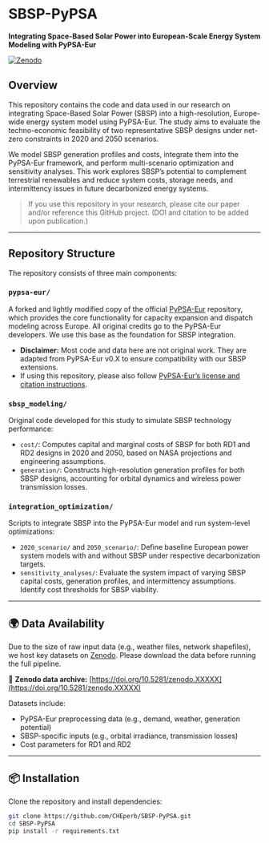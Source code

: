 # SBSP-PyPSA

**Integrating Space-Based Solar Power into European-Scale Energy System Modeling with PyPSA-Eur**

[![Zenodo](https://zenodo.org/badge/DOI/10.5281/zenodo.XXXXX.svg)](https://doi.org/10.5281/zenodo.XXXXX)

## Overview

This repository contains the code and data used in our research on integrating Space-Based Solar Power (SBSP) into a high-resolution, Europe-wide energy system model using PyPSA-Eur. The study aims to evaluate the techno-economic feasibility of two representative SBSP designs under net-zero constraints in 2020 and 2050 scenarios.

We model SBSP generation profiles and costs, integrate them into the PyPSA-Eur framework, and perform multi-scenario optimization and sensitivity analyses. This work explores SBSP’s potential to complement terrestrial renewables and reduce system costs, storage needs, and intermittency issues in future decarbonized energy systems.

> If you use this repository in your research, please cite our paper and/or reference this GitHub project. (DOI and citation to be added upon publication.)

---

## Repository Structure

The repository consists of three main components:

### `pypsa-eur/`
A forked and lightly modified copy of the official [PyPSA-Eur](https://github.com/PyPSA/pypsa-eur) repository, which provides the core functionality for capacity expansion and dispatch modeling across Europe. All original credits go to the PyPSA-Eur developers. We use this base as the foundation for SBSP integration.

- **Disclaimer:** Most code and data here are not original work. They are adapted from PyPSA-Eur v0.X to ensure compatibility with our SBSP extensions.
- If using this repository, please also follow [PyPSA-Eur’s license and citation instructions](https://github.com/PyPSA/pypsa-eur#license).

### `sbsp_modeling/`
Original code developed for this study to simulate SBSP technology performance:

- `cost/`: Computes capital and marginal costs of SBSP for both RD1 and RD2 designs in 2020 and 2050, based on NASA projections and engineering assumptions.
- `generation/`: Constructs high-resolution generation profiles for both SBSP designs, accounting for orbital dynamics and wireless power transmission losses.

### `integration_optimization/`
Scripts to integrate SBSP into the PyPSA-Eur model and run system-level optimizations:

- `2020_scenario/` and `2050_scenario/`: Define baseline European power system models with and without SBSP under respective decarbonization targets.
- `sensitivity_analyses/`: Evaluate the system impact of varying SBSP capital costs, generation profiles, and intermittency assumptions. Identify cost thresholds for SBSP viability.

---

## 🌍 Data Availability

Due to the size of raw input data (e.g., weather files, network shapefiles), we host key datasets on [Zenodo](https://zenodo.org/). Please download the data before running the full pipeline.

🔗 **Zenodo data archive:** [https://doi.org/10.5281/zenodo.XXXXX](https://doi.org/10.5281/zenodo.XXXXX)

Datasets include:

- PyPSA-Eur preprocessing data (e.g., demand, weather, generation potential)
- SBSP-specific inputs (e.g., orbital irradiance, transmission losses)
- Cost parameters for RD1 and RD2

---

## 📦 Installation

Clone the repository and install dependencies:

```bash
git clone https://github.com/CHEperb/SBSP-PyPSA.git
cd SBSP-PyPSA
pip install -r requirements.txt
